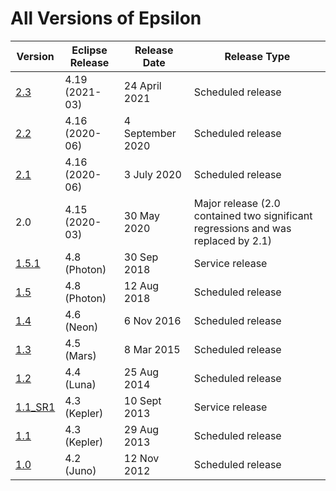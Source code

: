 # All Versions of Epsilon

| Version             | Eclipse Release | Release Date | Release Type       |
| ------------------- | --------------- | ------------ | ------------------ |
[2.3](../../download) | 4.19 (2021-03)  | 24 April 2021  | Scheduled release
[2.2](../2.2) | 4.16 (2020-06)  | 4 September 2020  | Scheduled release
[2.1](../2.1) | 4.16 (2020-06)  | 3 July 2020  | Scheduled release
2.0 | 4.15 (2020-03)  | 30 May 2020  | Major release (2.0 contained two significant regressions and was replaced by 2.1)
[1.5.1](../1.x)       | 4.8 (Photon) 	  | 30 Sep 2018  | Service release
[1.5](../1.x)         | 4.8 (Photon)    | 12 Aug 2018  | Scheduled release
[1.4](../1.x)         | 4.6 (Neon) 	  | 6 Nov 2016  | Scheduled release
[1.3](../1.x)         | 4.5 (Mars) 	  | 8 Mar 2015   | Scheduled release
[1.2](../1.x)         | 4.4 (Luna) 	  | 25 Aug 2014  | Scheduled release
[1.1_SR1](../1.x)     | 4.3 (Kepler) 	  |10 Sept 2013  | Service release
[1.1](../1.x)         | 4.3 (Kepler) 	  | 29 Aug 2013  | Scheduled release
[1.0](../1.x) 	      | 4.2 (Juno) 	  | 12 Nov 2012  | Scheduled release
